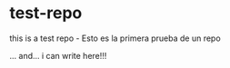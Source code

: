 test-repo
=========

this is a test repo - Esto es la primera prueba de un repo

... and... i can write here!!!
